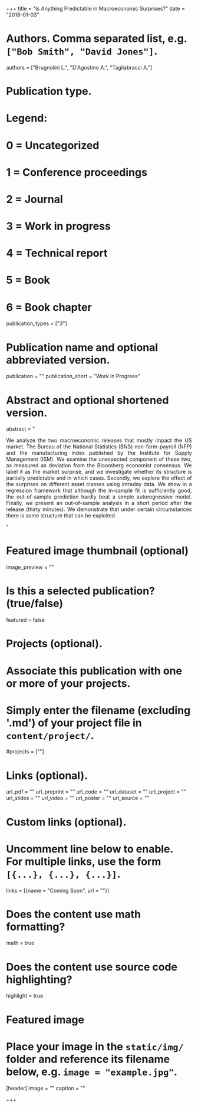 +++
title = "Is Anything Predictable in Macroeconomic Surprises?"
date = "2018-01-03"

# Authors. Comma separated list, e.g. `["Bob Smith", "David Jones"]`.
authors = ["Brugnolini L.", "D'Agostino A.", "Tagliabracci A."]

# Publication type.
# Legend:
# 0 = Uncategorized
# 1 = Conference proceedings
# 2 = Journal
# 3 = Work in progress
# 4 = Technical report
# 5 = Book
# 6 = Book chapter
publication_types = ["3"]

# Publication name and optional abbreviated version.
publication = ""
publication_short = "Work in Progress"

# Abstract and optional shortened version.
abstract = "<p style='text-align: justify;'>We analyze the two macroeconomic releases that mostly impact the US market. The Bureau of the National Statistics (BNS) non-farm-payroll (NFP) and the manufacturing index published by the Institute for Supply Management (ISM). We examine the unexpected component of these two, as measured as deviation from the Bloomberg economist consensus. We label it as the market surprise, and we investigate whether its structure is partially predictable and in which cases. Secondly, we explore the effect of the surprises on different asset classes using intraday data. We show in a regression framework that although the in-sample fit is sufficiently good, the out-of-sample prediction hardly beat a simple autoregressive model. Finally, we present an out-of-sample analysis in a short period after the release (thirty minutes). We demonstrate that under certain circumstances there is some structure that can be exploited.  </p>"

# Featured image thumbnail (optional)
image_preview = ""

# Is this a selected publication? (true/false)
featured = false

# Projects (optional).
#   Associate this publication with one or more of your projects.
#   Simply enter the filename (excluding '.md') of your project file in `content/project/`.
#projects = [""]

# Links (optional).
url_pdf = ""
url_preprint = ""
url_code = ""
url_dataset = ""
url_project = ""
url_slides = ""
url_video = ""
url_poster = ""
url_source = ""

# Custom links (optional).
#   Uncomment line below to enable. For multiple links, use the form `[{...}, {...}, {...}]`.
links = [{name = "Coming Soon", url = ""}]

# Does the content use math formatting?
math = true

# Does the content use source code highlighting?
highlight = true

# Featured image
# Place your image in the `static/img/` folder and reference its filename below, e.g. `image = "example.jpg"`.
[header]
image = ""
caption = ""

+++
